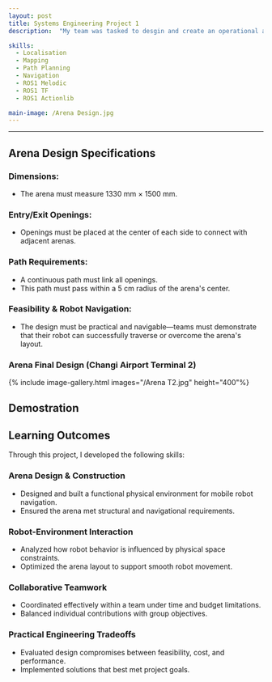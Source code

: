 ```yaml
---
layout: post
title: Systems Engineering Project 1
description:  "My team was tasked to desgin and create an operational arena inspired from changi airport for the AgileX LIMO robot to demonstrate autonomous capabilities including real-time localization, environment mapping, obstacle-aware path planning, and autonomous navigation."

skills: 
  - Localisation
  - Mapping
  - Path Planning
  - Navigation
  - ROS1 Melodic
  - ROS1 TF
  - ROS1 Actionlib

main-image: /Arena Design.jpg
---
```


---
## Arena Design Specifications
### Dimensions:

- The arena must measure 1330 mm × 1500 mm.

### Entry/Exit Openings:

- Openings must be placed at the center of each side to connect with adjacent arenas.

### Path Requirements:

- A continuous path must link all openings.
- This path must pass within a 5 cm radius of the arena's center.

### Feasibility & Robot Navigation:

- The design must be practical and navigable—teams must demonstrate that their robot can successfully traverse or overcome the arena's layout.

### Arena Final Design **(Changi Airport Terminal 2)**
{% include image-gallery.html images="/Arena T2.jpg" height="400"%}

## Demostration

## Learning Outcomes
Through this project, I developed the following skills:

### Arena Design & Construction

- Designed and built a functional physical environment for mobile robot navigation.
- Ensured the arena met structural and navigational requirements.

### Robot-Environment Interaction

- Analyzed how robot behavior is influenced by physical space constraints.
- Optimized the arena layout to support smooth robot movement.

### Collaborative Teamwork

- Coordinated effectively within a team under time and budget limitations.
- Balanced individual contributions with group objectives.

### Practical Engineering Tradeoffs

- Evaluated design compromises between feasibility, cost, and performance.
- Implemented solutions that best met project goals.

<!-- 
## Embedding images 
### External images
{% include image-gallery.html images="https://live.staticflickr.com/65535/52821641477_d397e56bc4_k.jpg, https://live.staticflickr.com/65535/52822650673_f074b20d90_k.jpg" height="400"%}
<span style="font-size: 10px">"Starship Test Flight Mission" from https://www.flickr.com/photos/spacex/52821641477/</span>  
You can put in multiple entries. All images will be at a fixed height in the same row. With smaller window, they will switch to columns.  

### Embeed images
{% include image-gallery.html images="project2.jpg" height="400" %} 
place the images in project folder/images then update the file path.   


## Embedding youtube video
The second video has the autoplay on. copy and paste the 11-digit id found in the url link. <br>
*Example* : https://www.youtube.com/watch?v={**MhVw-MHGv4s**}&ab_channel=engineerguy
{% include youtube-video.html id="MhVw-MHGv4s" autoplay= "false"%}
{% include youtube-video.html id="XGC31lmdS6s" autoplay = "true" %}

you can also set up custom size by specifying the width (the aspect ratio has been set to 16/9). The default size is 560 pixels x 315 pixels.  

The width of the video below. Regardless of initial width, all the videos is responsive and will fit within the smaller screen.
{% include youtube-video.html id="tGCdLEQzde0" autoplay = "false" width= "900px" %}  

<br>

## Adding a hozontal line
---

## Starting a new line
leave two spaces "  " at the end or enter <br>

## Adding bold text
this is how you input **bold text**

## Adding italic text
Italicized text is the *cat's meow*.

## Adding ordered list
1. First item
2. Second item
3. Third item
4. Fourth item

## Adding unordered list
- First item
- Second item
- Third item
- Fourth item

## Adding code block
```ruby
def hello_world
  puts "Hello, World!"
end
```

```python
def start()
  print("time to start!")
```

```javascript
let x = 1;
if (x === 1) {
  let x = 2;
  console.log(x);
}
console.log(x);

```

## Adding external links
[Wikipedia](https://en.wikipedia.org)


## Adding block quote
> A blockquote would look great if you need to highlight something


## Adding table 

| Header 1 | Header 2 |
|----------|----------|
| Row 1, Col 1 | Row 1, Col 2 |
| Row 2, Col 1 | Row 2, Col 2 |

make sure to leave aline betwen the table and the header
-->

